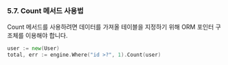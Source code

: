 ### 5.7. Count 메서드 사용법

Count 메서드를 사용하려면 데이터를 가져올 테이블을 지정하기 위해 ORM 포인터 구조체를 이용해야 합니다. 

```Go
user := new(User)
total, err := engine.Where("id >?", 1).Count(user)
```
